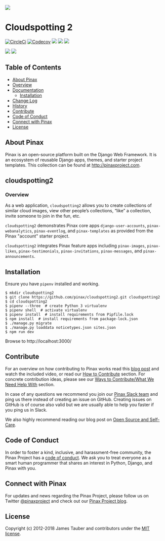 ![](http://pinaxproject.com/pinax-design/patches/blank.svg)

# Cloudspotting 2

[![CircleCi](https://img.shields.io/circleci/project/github/pinax/cloudspotting2.svg)](https://circleci.com/gh/pinax/cloudspotting2)
[![Codecov](https://img.shields.io/codecov/c/github/pinax/cloudspotting2.svg)](https://codecov.io/gh/pinax/cloudspotting2)
[![](https://img.shields.io/github/contributors/pinax/cloudspotting2.svg)](https://github.com/pinax/cloudspotting2/graphs/contributors)
[![](https://img.shields.io/github/issues-pr/pinax/cloudspotting2.svg)](https://github.com/pinax/cloudspotting2/pulls)
[![](https://img.shields.io/github/issues-pr-closed/pinax/cloudspotting2.svg)](https://github.com/pinax/cloudspotting2/pulls?q=is%3Apr+is%3Aclosed)

[![](http://slack.pinaxproject.com/badge.svg)](http://slack.pinaxproject.com/)
[![](https://img.shields.io/badge/license-MIT-blue.svg)](https://opensource.org/licenses/MIT)

## Table of Contents

* [About Pinax](#about-pinax)
* [Overview](#overview)
* [Documentation](#documentation)
  * [Installation](#installation)
* [Change Log](#change-log)
* [History](#history)
* [Contribute](#contribute)
* [Code of Conduct](#code-of-conduct)
* [Connect with Pinax](#connect-with-pinax)
* [License](#license)


## About Pinax

Pinax is an open-source platform built on the Django Web Framework. It is an ecosystem of reusable
Django apps, themes, and starter project templates. This collection can be found at http://pinaxproject.com.

## cloudspotting2


### Overview

As a web application, `cloudspotting2` allows you to create collections of similar cloud images, view other people’s collections, “like” a collection, invite someone to join in the fun, etc.

`cloudspotting2` demonstrates Pinax core apps `django-user-accounts`, `pinax-webanalytics`, `pinax-eventlog`, and `pinax-templates` as provided from the Pinax "account" starter project.

`cloudspotting2` integrates Pinax feature apps including `pinax-images`, `pinax-likes`, `pinax-testimonials`, `pinax-invitations`, `pinax-messages`, and `pinax-announcements`.


## Installation

Ensure you have `pipenv` installed and working.

```shell
$ mkdir cloudspotting2
$ git clone https://github.com/pinax/cloudspotting2.git cloudspotting2
$ cd cloudspotting2
$ pipenv --three  # create Python 3 virtualenv
$ pipenv shell  # activate virtualenv
$ pipenv install  # install requirements from Pipfile.lock
$ npm install  # install requirements from package-lock.json
$ ./manage.py migrate
$ ./manage.py loaddata noticetypes.json sites.json
$ npm run dev
```

Browse to http://localhost:3000/


## Contribute

For an overview on how contributing to Pinax works read this [blog post](http://blog.pinaxproject.com/2016/02/26/recap-february-pinax-hangout/)
and watch the included video, or read our [How to Contribute](http://pinaxproject.com/pinax/how_to_contribute/) section.
For concrete contribution ideas, please see our
[Ways to Contribute/What We Need Help With](http://pinaxproject.com/pinax/ways_to_contribute/) section.

In case of any questions we recommend you join our [Pinax Slack team](http://slack.pinaxproject.com)
and ping us there instead of creating an issue on GitHub. Creating issues on GitHub is of course
also valid but we are usually able to help you faster if you ping us in Slack.

We also highly recommend reading our blog post on [Open Source and Self-Care](http://blog.pinaxproject.com/2016/01/19/open-source-and-self-care/).

## Code of Conduct

In order to foster a kind, inclusive, and harassment-free community, the Pinax Project
has a [code of conduct](http://pinaxproject.com/pinax/code_of_conduct/).
We ask you to treat everyone as a smart human programmer that shares an interest in Python, Django, and Pinax with you.


## Connect with Pinax

For updates and news regarding the Pinax Project, please follow us on Twitter [@pinaxproject](https://twitter.com/pinaxproject)
and check out our [Pinax Project blog](http://blog.pinaxproject.com).


## License

Copyright (c) 2012-2018 James Tauber and contributors under the [MIT license](https://opensource.org/licenses/MIT).

